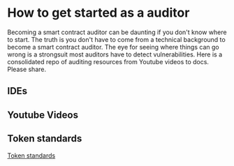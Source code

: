 # How to get started as a auditor

Becoming a smart contract auditor can be daunting if you don't know where to start. The truth is you don't have to come from a technical background to become a smart contract auditor. The eye for seeing where things can go wrong is a strongsuit most auditors have to detect vulnerabilities. Here is a consolidated repo of auditing resources from Youtube videos to docs. Please share.

## IDEs

## Youtube Videos

## Token standards
[Token standards](https://ethereum.org/en/developers/docs/standards/tokens/)
